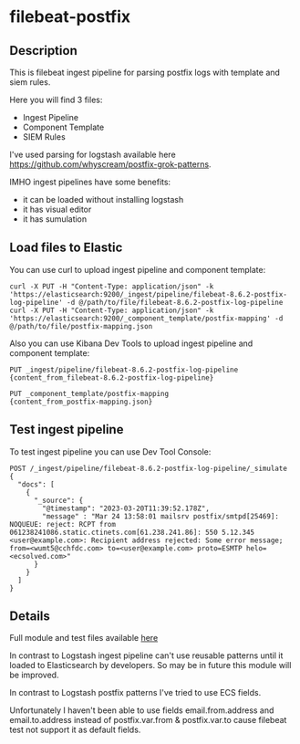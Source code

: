 # filebeat-postfix

## Description

This is filebeat ingest pipeline for parsing postfix logs with template and siem rules.

Here you will find 3 files:
- Ingest Pipeline
- Component Template
- SIEM Rules

I've used parsing for logstash available here https://github.com/whyscream/postfix-grok-patterns.

IMHO ingest pipelines have some benefits:
- it can be loaded without installing logstash
- it has visual editor
- it has sumulation

## Load files to Elastic

You can use curl to upload ingest pipeline and component template:

```
curl -X PUT -H "Content-Type: application/json" -k 'https://elasticsearch:9200/_ingest/pipeline/filebeat-8.6.2-postfix-log-pipeline' -d @/path/to/file/filebeat-8.6.2-postfix-log-pipeline
curl -X PUT -H "Content-Type: application/json" -k 'https://elasticsearch:9200/_component_template/postfix-mapping' -d @/path/to/file/postfix-mapping.json
```

Also you can use Kibana Dev Tools to upload ingest pipeline and component template:

```
PUT _ingest/pipeline/filebeat-8.6.2-postfix-log-pipeline
{content_from_filebeat-8.6.2-postfix-log-pipeline}

PUT _component_template/postfix-mapping
{content_from_postfix-mapping.json}
```

## Test ingest pipeline

To test ingest pipeline you can use Dev Tool Console:

```
POST /_ingest/pipeline/filebeat-8.6.2-postfix-log-pipeline/_simulate
{
  "docs": [
    {
      "_source": {
        "@timestamp": "2023-03-20T11:39:52.178Z",
        "message" : "Mar 24 13:58:01 mailsrv postfix/smtpd[25469]: NOQUEUE: reject: RCPT from 061238241086.static.ctinets.com[61.238.241.86]: 550 5.12.345 <user@example.com>: Recipient address rejected: Some error message; from=<wumt5@cchfdc.com> to=<user@example.com> proto=ESMTP helo=<ecsolved.com>"
      }
    }
  ]
}
```

## Details

Full module and test files available [here](https://github.com/leweafan/beats/tree/postfix/filebeat/module/postfix)

In contrast to Logstash ingest pipeline can't use reusable patterns until it loaded to Elasticsearch by developers. 
So may be in future this module will be improved.

In contrast to Logstash postfix patterns I've tried to use ECS fields.

Unfortunately I haven't been able to use fields email.from.address and email.to.address instead of postfix.var.from & postfix.var.to cause filebeat test not support it as default fields.

